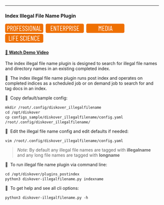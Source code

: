 ___
### Index Illegal File Name Plugin

<img src="images/button_edition_professional.png" width="125">&nbsp;&nbsp;<img src="images/button_edition_enterprise.png" width="125">&nbsp;&nbsp;<img src="images/button_edition_media.png" width="125">&nbsp;&nbsp;<img src="images/button_edition_life_science.png" width="125">

#### [🍿 Watch Demo Video](https://vimeo.com/851931510)

The index illegal file name plugin is designed to search for illegal file names and directory names in an existing completed index.

🔴 &nbsp;The index illegal file name plugin runs post index and operates on completed indices as a scheduled job or on demand job to search for and tag docs in an index.

🔴 &nbsp;Copy default/sample config:

```
mkdir /root/.config/diskover_illegalfilename
cd /opt/diskover
cp configs_sample/diskover_illegalfilename/config.yaml /root/.config/diskover_illegalfilename/
```

🔴 &nbsp;Edit the illegal file name config and edit defaults if needed:
```
vim /root/.config/diskover_illegalfilename/config.yaml
```
> _Note:_ By default any illegal file names are tagged with **illegalname** and any long file names are tagged with **longname**

🔴 &nbsp;To run illegal file name plugin via command line:
```
cd /opt/diskover/plugins_postindex
python3 diskover-illegalfilename.py indexname
```

🔴 &nbsp;To get help and see all cli options:
```
python3 diskover-illegalfilename.py -h
```
